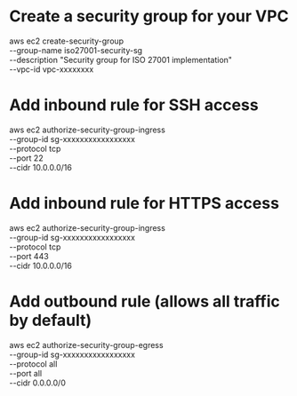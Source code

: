 # Create a security group for your VPC
aws ec2 create-security-group \
    --group-name iso27001-security-sg \
    --description "Security group for ISO 27001 implementation" \
    --vpc-id vpc-xxxxxxxx

# Add inbound rule for SSH access
aws ec2 authorize-security-group-ingress \
    --group-id sg-xxxxxxxxxxxxxxxxx \
    --protocol tcp \
    --port 22 \
    --cidr 10.0.0.0/16

# Add inbound rule for HTTPS access
aws ec2 authorize-security-group-ingress \
    --group-id sg-xxxxxxxxxxxxxxxxx \
    --protocol tcp \
    --port 443 \
    --cidr 10.0.0.0/16

# Add outbound rule (allows all traffic by default)
aws ec2 authorize-security-group-egress \
    --group-id sg-xxxxxxxxxxxxxxxxx \
    --protocol all \
    --port all \
    --cidr 0.0.0.0/0